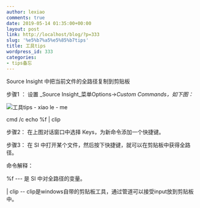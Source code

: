 ```yaml
---
author: lexiao
comments: true
date: 2019-05-14 01:35:00+00:00
layout: post
link: http://localhost/blog/?p=333
slug: '%e5%b7%a5%e5%85%b7tips'
title: 工具tips
wordpress_id: 333
categories:
- tips备忘
---
```


Source Insight 中把当前文件的全路径复制到剪贴板

  


步骤1 ： 设置 _Source Insight_菜单Options->_Custom Commands，如下图：_

![工具tips - xiao le - me](http://img0.ph.126.net/qta14TDeHciv16qR0lKxwQ==/2194660393513657341.jpg)

cmd /c echo %f | clip

  


步骤2： 在上图对话窗口中选择 Keys，为新命令添加一个快捷键。

  


步骤3： 在 SI 中打开某个文件，然后按下快捷键，就可以在剪贴板中获得全路径。

  


命令解释：

  


%f  ---  是 SI 中对全路径的变量。

| clip  --  clip是windows自带的剪贴板工具，通过管道可以接受input放到剪贴板中。

  


  


  


  


  


  


  


  


  


  


  


  

